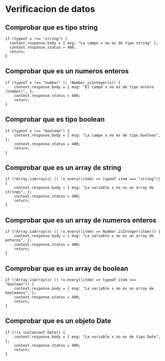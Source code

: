 # Verificacion de datos


## Comprobar que es tipo string
```
if (typeof x !== "string") {
  context.response.body = { msg: "La campo x no es de tipo string" };
  context.response.status = 400;
  return;
}
```


## Comprobar que es un numeros enteros
```
if (typeof x !== "number" || !Number.isInteger(x)) {
    context.response.body = { msg: "El campo x no es de tipo entero (number)", };
    context.response.status = 400;
    return;
}
```


## Comprobar que es tipo boolean
```
if (typeof x !== "boolean") {
    context.response.body = { msg: "La campo x no es de tipo boolean", };
    context.response.status = 400;
    return;
}
```


## Comprobar que es un array de string
```
if (!Array.isArray(x) || !x.every((item) => typeof item === "string")) {
    context.response.body = { msg: "La variable x no es un array de strings", };
    context.response.status = 400;
    return;
}
```


## Comprobar que es un array de numeros enteros
```
if (!Array.isArray(x) || !x.every((item) => Number.isInteger(item))) {
    context.response.body = { msg: "La variable x no es un array de enteros", };
    context.response.status = 400;
    return;
}
```


## Comprobar que es un array de boolean
```
if (!Array.isArray(x) || !x.every((item) => typeof item === "boolean")) {
    context.response.body = { msg: "La variable x no es un array de booleanos", };
    context.response.status = 400;
    return;
}
```


## Comprobar que es un objeto Date
```
if (!(x instanceof Date)) {
    context.response.body = { msg: "La variable x no es de tipo Date", };
    context.response.status = 400;
    return;
}
```